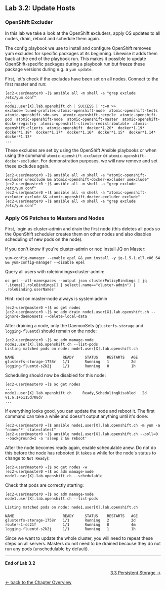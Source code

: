 ## Lab 3.2: Update Hosts

### OpenShift Excluder
In this lab we take a look at the OpenShift excluders, apply OS updates to all nodes, drain, reboot and schedule them again.

The config playbook we use to install and configure OpenShift removes yum excludes for specific packages at its beginning. Likewise it adds them back at the end of the playbook run. This makes it possible to update OpenShift-specific packages during a playbook run but freeze these package versions during e.g. a `yum update`.

First, let's check if the excludes have been set on all nodes. Connect to the first master and run:
```
[ec2-user@master0 ~]$ ansible all -m shell -a "grep exclude /etc/yum.conf"
...
node1.user[X].lab.openshift.ch | SUCCESS | rc=0 >>
exclude= tuned-profiles-atomic-openshift-node  atomic-openshift-tests  atomic-openshift-sdn-ovs  atomic-openshift-recycle  atomic-openshift-pod  atomic-openshift-node  atomic-openshift-master  atomic-openshift-dockerregistry  atomic-openshift-clients-redistributable  atomic-openshift-clients  atomic-openshift  docker*1.20*  docker*1.19*  docker*1.18*  docker*1.17*  docker*1.16*  docker*1.15*  docker*1.14*  docker*1.13*
...
```

These excludes are set by using the OpenShift Ansible playbooks or when using the command `atomic-openshift-excluder` or `atomic-openshift-docker-excluder`. For demonstration purposes, we will now remove and set these excludes again.

```
[ec2-user@master0 ~]$ ansible all -m shell -a "atomic-openshift-excluder unexclude && atomic-openshift-docker-excluder unexclude"
[ec2-user@master0 ~]$ ansible all -m shell -a "grep exclude /etc/yum.conf"
[ec2-user@master0 ~]$ ansible all -m shell -a "atomic-openshift-excluder exclude && atomic-openshift-docker-excluder exclude"
[ec2-user@master0 ~]$ ansible all -m shell -a "grep exclude /etc/yum.conf"
```


### Apply OS Patches to Masters and Nodes

First, login as cluster-admin and drain the first node (this deletes all pods so the OpenShift scheduler creates them on other nodes and also disables scheduling of new pods on the node).

If you don't know if you're cluster-admin or not:
Install JQ on Master:
```
yum-config-manager --enable epel && yum install -y jq-1.5-1.el7.x86_64 && yum-config-manager --disable epel
```
Query all users with rolebindings=cluster-admin:
```
oc get --all-namespaces --output json clusterPolicyBindings | jq '.items[].roleBindings[] | select(.name=="cluster-admin") | .roleBinding.userNames'
```

Hint: root on master-node always is system:admin

```
[ec2-user@master0 ~]$ oc get nodes
[ec2-user@master0 ~]$ oc adm drain node1.user[X].lab.openshift.ch --ignore-daemonsets --delete-local-data
```

After draining a node, only the DaemonSets (`glusterfs-storage` and `logging-fluentd`) should remain on the node:
```
[ec2-user@master0 ~]$ oc adm manage-node node1.user[X].lab.openshift.ch --list-pods
Listing matched pods on node: node1.user[X].lab.openshift.ch

NAME                      READY     STATUS    RESTARTS   AGE
glusterfs-storage-1758r   1/1       Running   1          2d
logging-fluentd-s2k2j     1/1       Running   0          1h
```

Scheduling should now be disabled for this node:
```
[ec2-user@master0 ~]$ oc get nodes
...
node1.user[X].lab.openshift.ch     Ready,SchedulingDisabled   2d        v1.6.1+5115d708d7
...

```

If everything looks good, you can update the node and reboot it. The first command can take a while and doesn't output anything until it's done:
```
[ec2-user@master0 ~]$ ansible node1.user[X].lab.openshift.ch -m yum -a "name='*' state=latest"
[ec2-user@master0 ~]$ ansible node1.user[X].lab.openshift.ch --poll=0 --background=1 -a 'sleep 2 && reboot'
```

After the node becomes ready again, enable schedulable anew. Do not do this before the node has rebooted (it takes a while for the node's status to change to `Not Ready`):
```
[ec2-user@master0 ~]$ oc get nodes -w
[ec2-user@master0 ~]$ oc adm manage-node node1.user[X].lab.openshift.ch --schedulable
```

Check that pods are correctly starting:
```
[ec2-user@master0 ~]$ oc adm manage-node node1.user[X].lab.openshift.ch --list-pods

Listing matched pods on node: node1.user[X].lab.openshift.ch

NAME                      READY     STATUS    RESTARTS   AGE
glusterfs-storage-1758r   1/1       Running   2          2d
router-1-cc21f            1/1       Running   0          4m
logging-fluentd-s2k2j     1/1       Running   1          1h
```

Since we want to update the whole cluster, you will need to repeat these steps on all servers. Masters do not need to be drained because they do not run any pods (unschedulable by default).

---

**End of Lab 3.2**

<p width="100px" align="right"><a href="33_persistent_storage.md">3.3 Persistent Storage →</a></p>

[← back to the Chapter Overview](30_daily_business.md)

